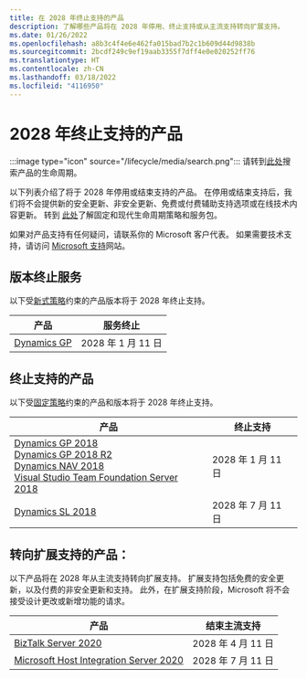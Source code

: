 ```yaml
---
title: 在 2028 年终止支持的产品
description: 了解哪些产品将在 2028 年停用、终止支持或从主流支持转向扩展支持。
ms.date: 01/26/2022
ms.openlocfilehash: a8b3c4f4e6e462fa015bad7b2c1b609d44d9838b
ms.sourcegitcommit: 2bcdf249c9ef19aab3355f7dff4e0e020252ff76
ms.translationtype: HT
ms.contentlocale: zh-CN
ms.lasthandoff: 03/18/2022
ms.locfileid: "4116950"
---
```

# <a name="products-ending-support-in-2028"></a>2028 年终止支持的产品

:::image type="icon" source="/lifecycle/media/search.png":::
请转到[此处](/lifecycle/products/)搜索产品的生命周期。

以下列表介绍了将于 2028 年停用或结束支持的产品。 在停用或结束支持后，我们将不会提供新的安全更新、非安全更新、免费或付费辅助支持选项或在线技术内容更新。 转到 [此处](/lifecycle/overview/product-end-of-support-overview)了解固定和现代生命周期策略和服务包。

如果对产品支持有任何疑问，请联系你的 Microsoft 客户代表。 如果需要技术支持，请访问 [Microsoft 支持](https://support.microsoft.com/contactus/?ws=support)网站。



## <a name="release-end-of-servicing"></a>版本终止服务

以下受[新式策略](/lifecycle/policies/modern)约束的产品版本将于 2028 年终止支持。

| 产品 | 服务终止 |
| --- | --- |
| [Dynamics GP](/lifecycle/products/dynamics-gp?branch=live)<br> | 2028 年 1 月 11 日 |


## <a name="products-reaching-end-of-support"></a>终止支持的产品

以下受[固定策略](/lifecycle/policies/fixed)约束的产品和版本将于 2028 年终止支持。

| 产品 | 终止支持 |
| --- | --- |
| [Dynamics GP 2018](/lifecycle/products/dynamics-gp-2018?branch=live)<br>[Dynamics GP 2018 R2](/lifecycle/products/dynamics-gp-2018-r2?branch=live)<br>[Dynamics NAV 2018](/lifecycle/products/dynamics-nav-2018?branch=live)<br>[Visual Studio Team Foundation Server 2018](/lifecycle/products/visual-studio-team-foundation-server-2018?branch=live)<br> | 2028 年 1 月 11 日 |
| [Dynamics SL 2018](/lifecycle/products/dynamics-sl-2018?branch=live)<br> | 2028 年 7 月 11 日 |


## <a name="products-moving-to-extended-support"></a>转向扩展支持的产品：

以下产品将在 2028 年从主流支持转向扩展支持。 扩展支持包括免费的安全更新，以及付费的非安全更新和支持。 此外，在扩展支持阶段，Microsoft 将不会接受设计更改或新增功能的请求。

| 产品 | 结束主流支持 |
| --- | --- |
| [BizTalk Server 2020](/lifecycle/products/biztalk-server-2020?branch=live)<br> | 2028 年 4 月 11 日 |
| [Microsoft Host Integration Server 2020](/lifecycle/products/microsoft-host-integration-server-2020?branch=live)<br> | 2028 年 7 月 11 日 |
